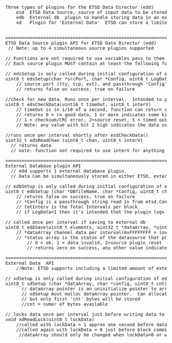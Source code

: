 <pre>
Three types of plugins for the ETSD Data Director (edd)
    esd  ETSD Data Source, source of input data to be stored in ETSD database and/or in external database
    edb  External db  plugin to handle storing data in an external database
    xd   Plugin for 'External Data'  ETSD can store a limited ammount (a few bytes) of unstructured data once per block


====================================================================================================================
ETSD Data Source plugin API for ETSD Data Director (edd)
 // Note: up to 4 simultaneous source plugins supported

// Functions are not required to use variables pass to them
// Each source plugin MUST contain at least the following functions:

// edsSetup is only called during initial configuration of edd
uint8_t edsSetup(char *srcPort, char *Config, uint8_t LogData)
    // source port (tty, tcp, ext), and passthrough 'Config' read in from etsd.Conf
    // returns false on success, true on failure

//check for new data. Runs once per interval.  Intended to prepare data for esdReadChan()
uint8_t edsCheckData(uint16_t timeOut, uint8_t interV)
    // timeOut is in 1/10 of a second, function can return sooner, but MUST return by end of timeOut.
    // returns 0 = rx good data, 1 or more indicates some kind of error
    // 1 = checksum/CRC error, 2=source reset, 5 = timed out no data, 9 = unspecified error, 128=updating 
    // Note: any value with bit 2 high indicates the data source was reset.

//runs once per interval shortly after esdCheckData()
uint32_t edsReadChan (uint8_t chan, uint8_t interV) 
  // returns data
  // note: function not required to use interV for anything

====================================================================================================================
External Database plugin API  
  // edd supports 1 external database plugin.  
  // Data Can be simultaneously stored in either ETSD, external database, or both
  
// edbSetup is only called during initial configuration of edd
uint8_t edbSetup (char *DBfileName, char *Config, uint8_t chanCnt, char *chanNames[], uint8_t totInterv, uint8_t LogData)
    // returns false on success, true on failure  
    // *Config is a passthrough string read in from etsd.Conf
    // totInterv is the Total Intervals per block
    // if LogData=1 then it's intended that the plugin logs data ?? 
        
// called once per interval if saving to external db 
uint8_t edbSave(uint8_t elements, uint32_t *dataArray, *uint8_t status, uint8_t interval);   
    // *dataArray channel data per interval(0xFFFFFFFF = invalid data), in the same order as *chanNames above
    // *status array is the status of the datasource that provides channel data, matches *dataArray per channel
        // 0 = ok, 1 = data invalid, 2=source plugin reset
        // returns zero on success, any other value indicates some kind of failure

====================================================================================================================
External Data  API
    //Note: ETSD supports including a limited amount of external data that is saved once per block

// xdSetup is only called during initial configuration of edd
uint8_t xdSetup (char *dataArray, char *config, uint8_t cnt)   
      // dataArray pointer is an uninitialize pointer to array to store data
      // xdSetup must malloc dataArray pointer.  Can allocate any amount of memory >= cnt, 
      // but only first 'cnt' bytes will be stored
      //cnt = numer of bytes available

// locks data once per interval just before writing data to ETSD
void xdReadLock(uint8_t lockData)  
    //called with lockData = 1 approx one second before data is stored at end of ETSD block, 
    //called again with lockData = 0 just before block commit
     //dataArray should only be changed when lockData=0 or while xdReadLock() is active
</pre>

